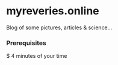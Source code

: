 # myreveries.online

Blog of some pictures, articles & science...

### Prerequisites
$ 4 minutes of your time
